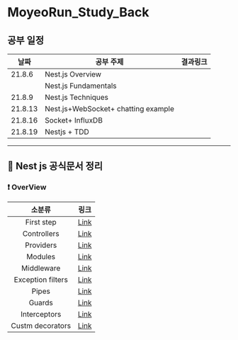 # MoyeoRun_Study_Back

## 공부 일정

| 날짜    | 공부 주제                           | 결과링크 |
| ------- | ----------------------------------- | -------- |
| 21.8.6  | Nest.js Overview                    |          |
|         | Nest.js Fundamentals                |          |
| 21.8.9  | Nest.js Techniques                  |          |
| 21.8.13 | Nest.js+WebSocket+ chatting example |          |
| 21.8.16 | Socket+ InfluxDB                    |          |
| 21.8.19 | Nestjs + TDD                        |          |

---

## 📁 Nest js 공식문서 정리

### ❗️ **OverView**

|      소분류       | 링크                                     |
| :---------------: | ---------------------------------------- |
|    First step     | [Link](/Md/OverView-FirstStep.md)        |
|    Controllers    | [Link](/Md/OverView-Controller.md)       |
|     Providers     | [Link](/Md/OverView-Providers.md)        |
|      Modules      | [Link](/Md/OverView-Module.md)           |
|    Middleware     | [Link](/Md/OverView-Middleware.md)       |
| Exception filters | [Link](/Md/OverView-ExceptionFilters.md) |
|       Pipes       | [Link](/Md/OverView-Pipes.md)            |
|      Guards       | [Link](/Md/OverView-Guards.md)           |
|   Interceptors    | [Link](/Md/OverView-Interceptors.md)     |
| Custm decorators  | [Link](/Md/OverView-CustomDecorators.md) |
